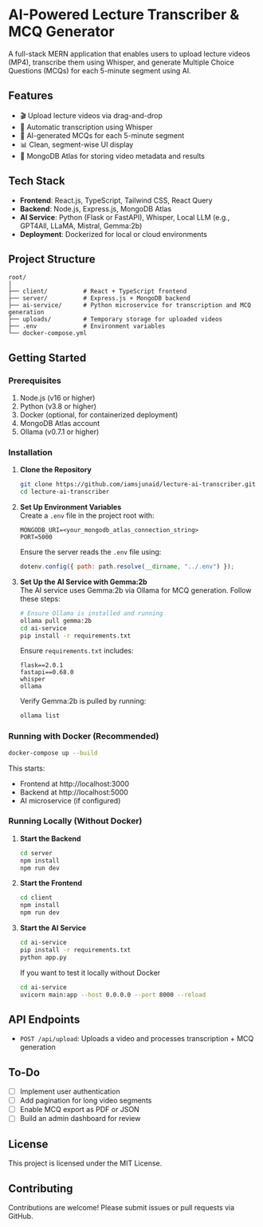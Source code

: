 # AI-Powered Lecture Transcriber & MCQ Generator

A full-stack MERN application that enables users to upload lecture videos (MP4), transcribe them using Whisper, and generate Multiple Choice Questions (MCQs) for each 5-minute segment using AI.

## Features

- 🎬 Upload lecture videos via drag-and-drop
- 📜 Automatic transcription using Whisper
- 🧠 AI-generated MCQs for each 5-minute segment
- 📊 Clean, segment-wise UI display
- 💾 MongoDB Atlas for storing video metadata and results

## Tech Stack

- **Frontend**: React.js, TypeScript, Tailwind CSS, React Query
- **Backend**: Node.js, Express.js, MongoDB Atlas
- **AI Service**: Python (Flask or FastAPI), Whisper, Local LLM (e.g., GPT4All, LLaMA, Mistral, Gemma:2b)
- **Deployment**: Dockerized for local or cloud environments

## Project Structure

```
root/
│
├── client/          # React + TypeScript frontend
├── server/          # Express.js + MongoDB backend
├── ai-service/      # Python microservice for transcription and MCQ generation
├── uploads/         # Temporary storage for uploaded videos
├── .env             # Environment variables
└── docker-compose.yml
```

## Getting Started

### Prerequisites

1. Node.js (v16 or higher)
2. Python (v3.8 or higher)
3. Docker (optional, for containerized deployment)
4. MongoDB Atlas account
5. Ollama (v0.7.1 or higher)

### Installation

1. **Clone the Repository**

   ```bash
   git clone https://github.com/iamsjunaid/lecture-ai-transcriber.git
   cd lecture-ai-transcriber
   ```

2. **Set Up Environment Variables**  
   Create a `.env` file in the project root with:

   ```
   MONGODB_URI=<your_mongodb_atlas_connection_string>
   PORT=5000
   ```

   Ensure the server reads the `.env` file using:

   ```javascript
   dotenv.config({ path: path.resolve(__dirname, "../.env") });
   ```

3. **Set Up the AI Service with Gemma:2b**  
   The AI service uses Gemma:2b via Ollama for MCQ generation. Follow these steps:
   ```bash
   # Ensure Ollama is installed and running
   ollama pull gemma:2b
   cd ai-service
   pip install -r requirements.txt
   ```
   Ensure `requirements.txt` includes:
   ```
   flask==2.0.1
   fastapi==0.68.0
   whisper
   ollama
   ```
   Verify Gemma:2b is pulled by running:
   ```bash
   ollama list
   ```

### Running with Docker (Recommended)

```bash
docker-compose up --build
```

This starts:

- Frontend at http://localhost:3000
- Backend at http://localhost:5000
- AI microservice (if configured)

### Running Locally (Without Docker)

1. **Start the Backend**

   ```bash
   cd server
   npm install
   npm run dev
   ```

2. **Start the Frontend**

   ```bash
   cd client
   npm install
   npm run dev
   ```

3. **Start the AI Service**
   ```bash
   cd ai-service
   pip install -r requirements.txt
   python app.py
   ```
   If you want to test it locally without Docker
   ```bash
   cd ai-service
   uvicorn main:app --host 0.0.0.0 --port 8000 --reload
   ```

## API Endpoints

- `POST /api/upload`: Uploads a video and processes transcription + MCQ generation

## To-Do

- [ ] Implement user authentication
- [ ] Add pagination for long video segments
- [ ] Enable MCQ export as PDF or JSON
- [ ] Build an admin dashboard for review

## License

This project is licensed under the MIT License.

## Contributing

Contributions are welcome! Please submit issues or pull requests via GitHub.
